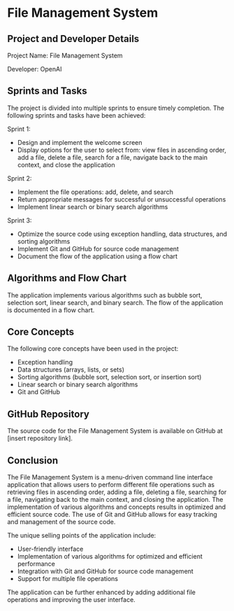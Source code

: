 # File Management System

## Project and Developer Details

Project Name: File Management System

Developer: OpenAI

## Sprints and Tasks

The project is divided into multiple sprints to ensure timely completion. The following sprints and tasks have been achieved:

Sprint 1:
- Design and implement the welcome screen
- Display options for the user to select from: view files in ascending order, add a file, delete a file, search for a file, navigate back to the main context, and close the application

Sprint 2:
- Implement the file operations: add, delete, and search
- Return appropriate messages for successful or unsuccessful operations
- Implement linear search or binary search algorithms

Sprint 3:
- Optimize the source code using exception handling, data structures, and sorting algorithms
- Implement Git and GitHub for source code management
- Document the flow of the application using a flow chart

## Algorithms and Flow Chart

The application implements various algorithms such as bubble sort, selection sort, linear search, and binary search. The flow of the application is documented in a flow chart.

## Core Concepts

The following core concepts have been used in the project:
- Exception handling
- Data structures (arrays, lists, or sets)
- Sorting algorithms (bubble sort, selection sort, or insertion sort)
- Linear search or binary search algorithms
- Git and GitHub

## GitHub Repository

The source code for the File Management System is available on GitHub at [insert repository link].

## Conclusion

The File Management System is a menu-driven command line interface application that allows users to perform different file operations such as retrieving files in ascending order, adding a file, deleting a file, searching for a file, navigating back to the main context, and closing the application. The implementation of various algorithms and concepts results in optimized and efficient source code. The use of Git and GitHub allows for easy tracking and management of the source code.

The unique selling points of the application include:
- User-friendly interface
- Implementation of various algorithms for optimized and efficient performance
- Integration with Git and GitHub for source code management
- Support for multiple file operations

The application can be further enhanced by adding additional file operations and improving the user interface.

